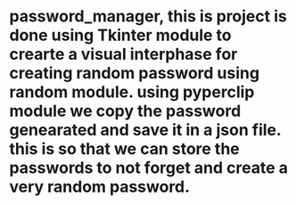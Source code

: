 # password_manager, this is project is done using Tkinter module to crearte a visual interphase for creating random password using random module. using pyperclip module we copy the password genearated and save it in a json file. this is so that we can store the passwords to not forget and create a very random password.
